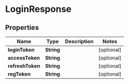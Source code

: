 

# LoginResponse

## Properties

Name | Type | Description | Notes
------------ | ------------- | ------------- | -------------
**loginToken** | **String** |  |  [optional]
**accessToken** | **String** |  |  [optional]
**refreshToken** | **String** |  |  [optional]
**regToken** | **String** |  |  [optional]



